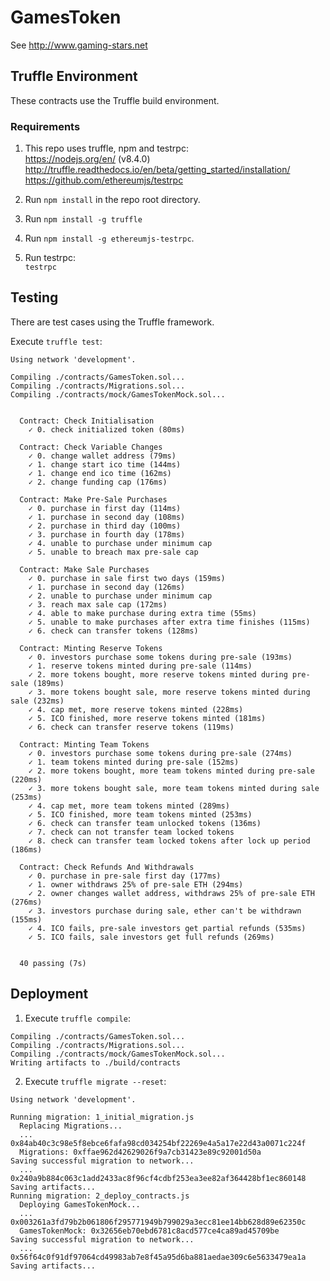 # GamesToken

See http://www.gaming-stars.net

## Truffle Environment

These contracts use the Truffle build environment.

### Requirements

1. This repo uses truffle, npm and testrpc:  
https://nodejs.org/en/ (v8.4.0)  
http://truffle.readthedocs.io/en/beta/getting_started/installation/
https://github.com/ethereumjs/testrpc

1. Run `npm install` in the repo root directory.

1. Run `npm install -g truffle`

1. Run `npm install -g ethereumjs-testrpc`.

1. Run testrpc:  
`testrpc`

## Testing

There are test cases using the Truffle framework.

Execute `truffle test`:
```
Using network 'development'.

Compiling ./contracts/GamesToken.sol...
Compiling ./contracts/Migrations.sol...
Compiling ./contracts/mock/GamesTokenMock.sol...


  Contract: Check Initialisation
    ✓ 0. check initialized token (80ms)

  Contract: Check Variable Changes
    ✓ 0. change wallet address (79ms)
    ✓ 1. change start ico time (144ms)
    ✓ 1. change end ico time (162ms)
    ✓ 2. change funding cap (176ms)

  Contract: Make Pre-Sale Purchases
    ✓ 0. purchase in first day (114ms)
    ✓ 1. purchase in second day (108ms)
    ✓ 2. purchase in third day (100ms)
    ✓ 3. purchase in fourth day (178ms)
    ✓ 4. unable to purchase under minimum cap
    ✓ 5. unable to breach max pre-sale cap

  Contract: Make Sale Purchases
    ✓ 0. purchase in sale first two days (159ms)
    ✓ 1. purchase in second day (126ms)
    ✓ 2. unable to purchase under minimum cap
    ✓ 3. reach max sale cap (172ms)
    ✓ 4. able to make purchase during extra time (55ms)
    ✓ 5. unable to make purchases after extra time finishes (115ms)
    ✓ 6. check can transfer tokens (128ms)

  Contract: Minting Reserve Tokens
    ✓ 0. investors purchase some tokens during pre-sale (193ms)
    ✓ 1. reserve tokens minted during pre-sale (114ms)
    ✓ 2. more tokens bought, more reserve tokens minted during pre-sale (189ms)
    ✓ 3. more tokens bought sale, more reserve tokens minted during sale (232ms)
    ✓ 4. cap met, more reserve tokens minted (228ms)
    ✓ 5. ICO finished, more reserve tokens minted (181ms)
    ✓ 6. check can transfer reserve tokens (119ms)

  Contract: Minting Team Tokens
    ✓ 0. investors purchase some tokens during pre-sale (274ms)
    ✓ 1. team tokens minted during pre-sale (152ms)
    ✓ 2. more tokens bought, more team tokens minted during pre-sale (220ms)
    ✓ 3. more tokens bought sale, more team tokens minted during sale (253ms)
    ✓ 4. cap met, more team tokens minted (289ms)
    ✓ 5. ICO finished, more team tokens minted (253ms)
    ✓ 6. check can transfer team unlocked tokens (136ms)
    ✓ 7. check can not transfer team locked tokens
    ✓ 8. check can transfer team locked tokens after lock up period (186ms)

  Contract: Check Refunds And Withdrawals
    ✓ 0. purchase in pre-sale first day (177ms)
    ✓ 1. owner withdraws 25% of pre-sale ETH (294ms)
    ✓ 2. owner changes wallet address, withdraws 25% of pre-sale ETH (276ms)
    ✓ 3. investors purchase during sale, ether can't be withdrawn (155ms)
    ✓ 4. ICO fails, pre-sale investors get partial refunds (535ms)
    ✓ 5. ICO fails, sale investors get full refunds (269ms)


  40 passing (7s)
```

## Deployment

1. Execute `truffle compile`:  
```
Compiling ./contracts/GamesToken.sol...
Compiling ./contracts/Migrations.sol...
Compiling ./contracts/mock/GamesTokenMock.sol...
Writing artifacts to ./build/contracts
```

2. Execute `truffle migrate --reset`:  
```
Using network 'development'.

Running migration: 1_initial_migration.js
  Replacing Migrations...
  ... 0x84ab40c3c98e5f8ebce6fafa98cd034254bf22269e4a5a17e22d43a0071c224f
  Migrations: 0xffae962d42629026f9a7cb31423e89c92001d50a
Saving successful migration to network...
  ... 0x240a9b884c063c1add2433ac8f96cf4cdbf253ea3ee82af364428bf1ec860148
Saving artifacts...
Running migration: 2_deploy_contracts.js
  Deploying GamesTokenMock...
  ... 0x003261a3fd79b2b061806f295771949b799029a3ecc81ee14bb628d89e62350c
  GamesTokenMock: 0x32656eb70ebd6781c8acd577ce4ca89ad45709be
Saving successful migration to network...
  ... 0x56f64c0f91df97064cd49983ab7e8f45a95d6ba881aedae309c6e5633479ea1a
Saving artifacts...
```

